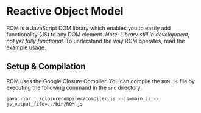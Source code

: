 Reactive Object Model
=====================
ROM is a JavaScript DOM library which enables you to easily add functionality (JS) to any DOM element.
*Note: Library still in development, not yet fully functional*.
To understand the way ROM operates, read the [example usage](https://github.com/bartjoyce/ROM/blob/master/USAGE.md).

Setup & Compilation
-------------------
ROM uses the Google Closure Compiler. You can compile the ``ROM.js`` file by executing the following command in the ``src`` directory:
```
java -jar ../closurecompiler/compiler.js --js=main.js --js_output_file=../bin/ROM.js
```
